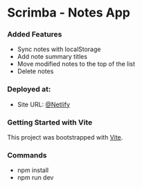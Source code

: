 # Scrimba - Notes App

### Added Features

- Sync notes with localStorage
- Add note summary titles
- Move modified notes to the top of the list
- Delete notes


### Deployed at:

- Site URL: [@Netlify](https://)

### Getting Started with Vite

This project was bootstrapped with [Vite](https://github.com/vitejs/vite).

### Commands

- npm install
- npm run dev

